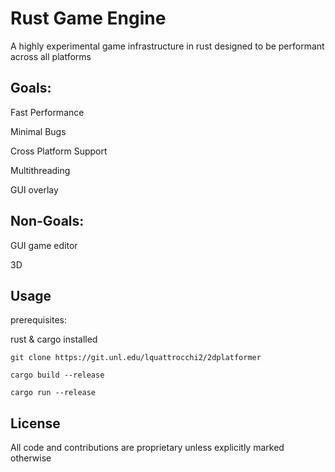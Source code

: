 # Rust Game Engine

A highly experimental game infrastructure in rust designed to be performant across all platforms

## Goals:

Fast Performance

Minimal Bugs

Cross Platform Support

Multithreading

GUI overlay

## Non-Goals:

GUI game editor

3D

## Usage
prerequisites:

rust & cargo installed

```git clone https://git.unl.edu/lquattrocchi2/2dplatformer```

```cargo build --release```

```cargo run --release```

## License
All code and contributions are proprietary unless explicitly marked otherwise
